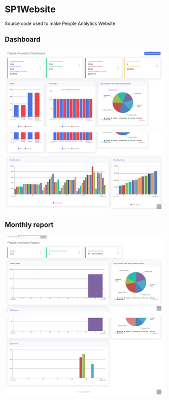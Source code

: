 
# SP1Website
Source code used to make People Analytics Website
<br>
## Dashboard
![website](https://github.com/WilliamPoch/SP1Website/blob/master/img/screen.png)

![website](https://github.com/WilliamPoch/SP1Website/blob/master/img/screen2.png)

## Monthly report

![website](https://github.com/WilliamPoch/SP1Website/blob/master/img/screen3.png)

![website](https://github.com/WilliamPoch/SP1Website/blob/master/img/screen4.png)
